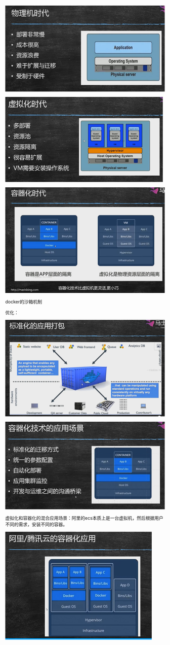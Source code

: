 ![image-20201218100921219](概述.assets/image-20201218100921219.png)

![image-20201218100940692](概述.assets/image-20201218100940692.png)

![image-20201218100844310](概述.assets/image-20201218100844310.png)

docker的沙箱机制

优化：

![image-20201218101539203](概述.assets/image-20201218101539203.png)

![image-20201218101624127](概述.assets/image-20201218101624127.png)

虚拟化和容器化的混合应用场景：阿里的ecs本质上是一台虚拟机，然后根据用户不同的需求，安装不同的容器。

![image-20201218101707141](概述.assets/image-20201218101707141.png)

